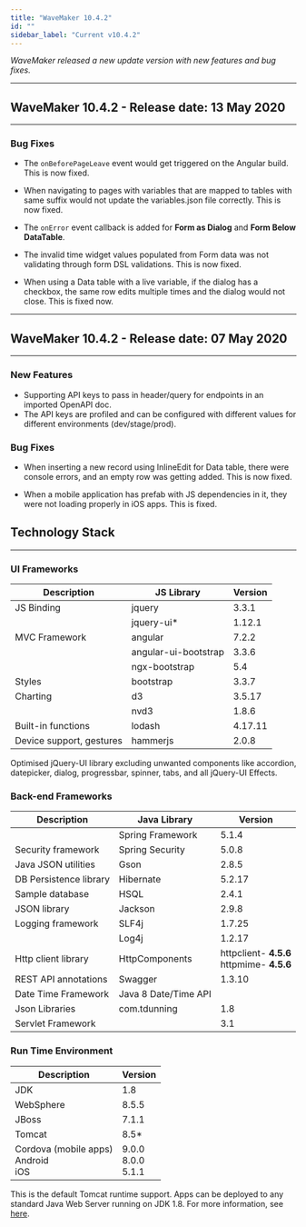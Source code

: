 ```yaml
---
title: "WaveMaker 10.4.2"
id: ""
sidebar_label: "Current v10.4.2"
---
```

*WaveMaker released a new update version with new features and bug fixes.*

---

## WaveMaker 10.4.2 - Release date: 13 May 2020

---

### Bug Fixes



- The `onBeforePageLeave` event would get triggered on the Angular build. This is now fixed.

- When navigating to pages with variables that are mapped to tables with same suffix would not update the variables.json file correctly. This is now fixed.

- The `onError` event callback is added for **Form as Dialog** and **Form Below DataTable**.

- The invalid time widget values populated from Form data was not validating through form DSL validations. This is now fixed.

- When using a Data table with a live variable, if the dialog has a checkbox, the same row edits multiple times and the dialog would not close. This is fixed now.

---

## WaveMaker 10.4.2 - Release date: 07 May 2020

---

### New Features

- Supporting API keys to pass in header/query for endpoints in an imported OpenAPI doc.
- The API keys are profiled and can be configured with different values for different environments (dev/stage/prod).

### Bug Fixes 

- When inserting a new record using InlineEdit for Data table, there were console errors, and an empty row was getting added. This is now fixed.

- When a mobile application has prefab with JS dependencies in it, they were not loading properly in iOS apps. This is fixed.

## Technology Stack

---

### UI Frameworks

| Description | JS Library | Version |
| --- | --- | --- |
| JS Binding | jquery | 3.3.1 |
|  | jquery-ui* | 1.12.1 |
| MVC Framework | angular | 7.2.2 |
|  | angular-ui-bootstrap | 3.3.6 |
|  | ngx-bootstrap |5.4|
| Styles | bootstrap | 3.3.7 |
| Charting | d3 | 3.5.17 |
|  | nvd3 | 1.8.6 |
| Built-in functions | lodash | 4.17.11 |
| Device support, gestures | hammerjs | 2.0.8 |

Optimised jQuery-UI library excluding unwanted components like accordion, datepicker, dialog, progressbar, spinner, tabs, and all jQuery-UI Effects.

### Back-end Frameworks

| Description | Java Library | Version |
| --- | --- | --- |
|  | Spring Framework |5.1.4 |
| Security framework | Spring Security | 5.0.8 |
| Java JSON utilities | Gson |2.8.5 |
| DB Persistence library | Hibernate |5.2.17 |
| Sample database | HSQL |2.4.1 |
| JSON library | Jackson |2.9.8 |
| Logging framework | SLF4j |1.7.25 |
|  | Log4j | 1.2.17 |
| Http client library | HttpComponents |httpclient- **4.5.6** <br> httpmime- **4.5.6** |
| REST API annotations | Swagger | 1.3.10 |
| Date Time Framework | Java 8 Date/Time API |  |
| Json Libraries | com.tdunning |  1.8 |
| Servlet Framework |  | 3.1 |

### Run Time Environment

| Description | Version |
| --- | --- |
| JDK | 1.8 |
| WebSphere | 8.5.5 |
| JBoss | 7.1.1 |
| Tomcat | 8.5* |
| Cordova (mobile apps) <br> Android <br> iOS | 9.0.0 <br> 8.0.0   <br> 5.1.1|


This is the default Tomcat runtime support. Apps can be deployed to any standard Java Web Server running on JDK 1.8. For more information, see [here](/learn/app-development/deployment/deployment-web-server).
